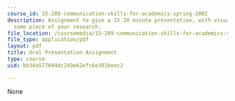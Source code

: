 ```yaml
---
course_id: 15-289-communication-skills-for-academics-spring-2002
description: Assignment to give a 15-20 minute presentation, with visual aids, on
  some piece of your research.
file_location: /coursemedia/15-289-communication-skills-for-academics-spring-2002/bb34a577694dc249e62efc6e391beec2_oralassn2002.pdf
file_type: application/pdf
layout: pdf
title: Oral Presentation Assignment
type: course
uid: bb34a577694dc249e62efc6e391beec2

---
```

None